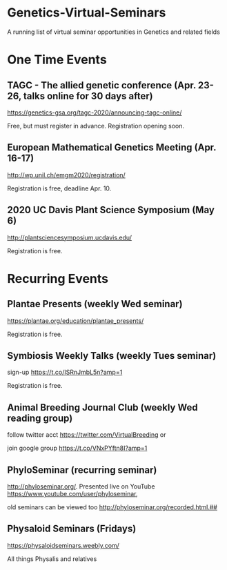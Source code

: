 # Genetics-Virtual-Seminars
A running list of virtual seminar opportunities in Genetics and related fields


# One Time Events
## TAGC - The allied genetic conference (Apr. 23-26, talks online for 30 days after)
https://genetics-gsa.org/tagc-2020/announcing-tagc-online/

Free, but must register in advance. Registration opening soon.

## European Mathematical Genetics Meeting (Apr. 16-17)
http://wp.unil.ch/emgm2020/registration/

Registration is free, deadline Apr. 10.

## 2020 UC Davis Plant Science Symposium (May 6)
http://plantsciencesymposium.ucdavis.edu/

Registration is free.


# Recurring Events

## Plantae Presents (weekly Wed seminar)
https://plantae.org/education/plantae_presents/

Registration is free.

## Symbiosis Weekly Talks (weekly Tues seminar)
sign-up https://t.co/ISRnJmbL5n?amp=1

Registration is free.

## Animal Breeding Journal Club (weekly Wed reading group)
follow twitter acct https://twitter.com/VirtualBreeding or 

join google group https://t.co/VNxPYftn8I?amp=1

## PhyloSeminar (recurring seminar)
http://phyloseminar.org/. 
Presented live on YouTube https://www.youtube.com/user/phyloseminar,

old seminars can be viewed too http://phyloseminar.org/recorded.html.## 

## Physaloid Seminars (Fridays)
https://physaloidseminars.weebly.com/

All things Physalis and relatives


